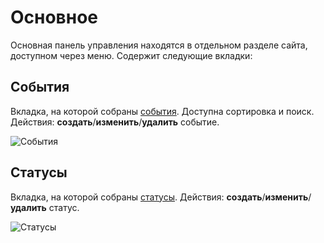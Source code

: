# Основное

Основная панель управления находятся в отдельном разделе сайта, доступном через меню.
Содержит следующие вкладки:

## События

Вкладка, на которой собраны [события][4]. Доступна сортировка и поиск.
Действия: **создать**/**изменить**/**удалить** событие.

![События](https://file.modx.pro/files/2/9/e/29ef5c704b769c501e91c6f9021abd00.jpg)

## Статусы

Вкладка, на которой собраны [статусы][8].
Действия: **создать**/**изменить**/**удалить** статус.

![Статусы](https://file.modx.pro/files/2/6/2/262a170102ccddd6bcefad4bc45fc195.jpg)

[4]: /components/46_UserEvents/01_Интерфейс/04_События.md
[8]: /components/46_UserEvents/01_Интерфейс/08_Статусы.md
[9]: /components/46_UserEvents/01_Интерфейс/09_Оповещения.md
